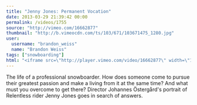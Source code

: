 ```yaml
---
title: "Jenny Jones: Permanent Vocation"
date: 2013-03-29 21:39:42 00:00
permalink: /videos/1755
source: "http://vimeo.com/16662877"
thumbnail: "http://b.vimeocdn.com/ts/103/671/103671475_1280.jpg"
user:
  username: "brandon_weiss"
  name: "Brandon Weiss"
tags: ["snowboarding"]
html: "<iframe src=\"http://player.vimeo.com/video/16662877\" width=\"1280\" height=\"720\" frameborder=\"0\" webkitAllowFullScreen mozallowfullscreen allowFullScreen></iframe>"
---
```


The life of a professional snowboarder. How does someone come to pursue their greatest passion and make a living from it at the same time? And what must you overcome to get there? Director Johannes Östergård's portrait of Relentless rider Jenny Jones goes in search of answers.